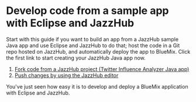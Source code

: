 # Develop code from a sample app with Eclipse and JazzHub
Start with this guide if you want to build an app from a JazzHub 
sample Java app and use Eclipse and JazzHub to do that; 
host the code in a Git repo hosted on JazzHub, and automatically deploy
the app to BlueMix. Click the first link to start creating your JazzHub Java app now.

1. [Fork code from a JazzHub project (Twitter Influence Analyzer Java app)](../Projects/forkproject)
2. [Push changes by using the JazzHub editor](../Deploy/pushfromeclipse)

You've just seen how easy it is to develop and deploy a BlueMix application with Eclipse and JazzHub.


